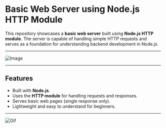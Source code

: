 # Basic Web Server using Node.js HTTP Module

This repository showcases a **basic web server** built using **Node.js HTTP module**. The server is capable of handling simple HTTP requests and serves as a foundation for understanding backend development in Node.js.

---

![Image](https://media.geeksforgeeks.org/wp-content/uploads/20190927155217/webserver.png)

---

## Features
- Built with **Node.js**.
- Uses the **HTTP module** for handling requests and responses.
- Serves basic web pages (single response only).
- Lightweight and easy to understand for beginners.

---
![Gif](https://www.liquidweb.com/wp-content/uploads/2024/03/5-6_July.gif)


